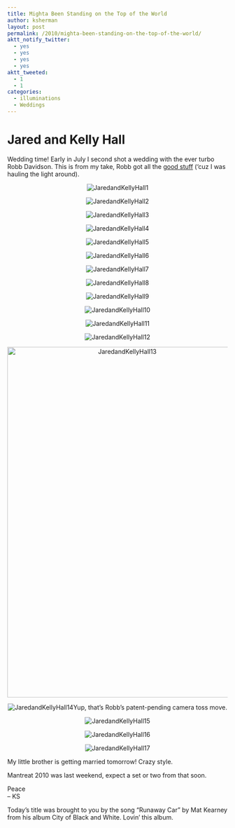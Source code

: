 ```yaml
---
title: Mighta Been Standing on the Top of the World
author: ksherman
layout: post
permalink: /2010/mighta-been-standing-on-the-top-of-the-world/
aktt_notify_twitter:
  - yes
  - yes
  - yes
  - yes
aktt_tweeted:
  - 1
  - 1
categories:
  - illuminations
  - Weddings
---
```

# Jared and Kelly Hall

Wedding time! Early in July I second shot a wedding with the ever turbo Robb Davidson. This is from my take, Robb got all the <a href="http://robbdavidson.wordpress.com/2010/07/12/jared-and-kelly-hall-light-up-the-dance-floor-and-their-lives/" target="_blank">good stuff</a> (&#8216;cuz I was hauling the light around).

<p style="text-align: center;">
  <img class="aligncenter" src="https://s3-us-west-2.amazonaws.com/assets.kshermphoto.com/2010PostsImages/07-JULY/070310_JaredKelly-01.jpg" alt="JaredandKellyHall1" />
</p>

<p style="text-align: center;">
  <img class="aligncenter" src="https://s3-us-west-2.amazonaws.com/assets.kshermphoto.com/2010PostsImages/07-JULY/070310_JaredKelly-02.jpg" alt="JaredandKellyHall2" />
</p>

<p style="text-align: center;">
  <img class="aligncenter" src="https://s3-us-west-2.amazonaws.com/assets.kshermphoto.com/2010PostsImages/07-JULY/070310_JaredKelly-03.jpg" alt="JaredandKellyHall3" />
</p>

<p style="text-align: center;">
  <img class="aligncenter" src="https://s3-us-west-2.amazonaws.com/assets.kshermphoto.com/2010PostsImages/07-JULY/070310_JaredKelly-04.jpg" alt="JaredandKellyHall4" />
</p>

<p style="text-align: center;">
  <img class="aligncenter" src="https://s3-us-west-2.amazonaws.com/assets.kshermphoto.com/2010PostsImages/07-JULY/070310_JaredKelly-05.jpg" alt="JaredandKellyHall5" />
</p>

<p style="text-align: center;">
  <img class="aligncenter" src="https://s3-us-west-2.amazonaws.com/assets.kshermphoto.com/2010PostsImages/07-JULY/070310_JaredKelly-06.jpg" alt="JaredandKellyHall6" />
</p>

<p style="text-align: center;">
  <img class="aligncenter" src="https://s3-us-west-2.amazonaws.com/assets.kshermphoto.com/2010PostsImages/07-JULY/070310_JaredKelly-07.jpg" alt="JaredandKellyHall7" />
</p>

<p style="text-align: center;">
  <img class="aligncenter" src="https://s3-us-west-2.amazonaws.com/assets.kshermphoto.com/2010PostsImages/07-JULY/070310_JaredKelly-08.jpg" alt="JaredandKellyHall8" />
</p>

<p style="text-align: center;">
  <img class="aligncenter" src="https://s3-us-west-2.amazonaws.com/assets.kshermphoto.com/2010PostsImages/07-JULY/070310_JaredKelly-09.jpg" alt="JaredandKellyHall9" />
</p>

<p style="text-align: center;">
  <img class="aligncenter" src="https://s3-us-west-2.amazonaws.com/assets.kshermphoto.com/2010PostsImages/07-JULY/070310_JaredKelly-10.jpg" alt="JaredandKellyHall10" />
</p>

<p style="text-align: center;">
  <img class="aligncenter" src="https://s3-us-west-2.amazonaws.com/assets.kshermphoto.com/2010PostsImages/07-JULY/070310_JaredKelly-11.jpg" alt="JaredandKellyHall11" />
</p>

<p style="text-align: center;">
  <img class="aligncenter" src="https://s3-us-west-2.amazonaws.com/assets.kshermphoto.com/2010PostsImages/07-JULY/070310_JaredKelly-12.jpg" alt="JaredandKellyHall12" />
</p>

<p style="text-align: center;">
  <img class="aligncenter" src="https://s3-us-west-2.amazonaws.com/assets.kshermphoto.com/2010PostsImages/07-JULY/070310_JaredKelly-13.jpg" alt="JaredandKellyHall13" width="533" height="800" />
</p>

<p style="text-align: center;">
  <img class="aligncenter" src="https://s3-us-west-2.amazonaws.com/assets.kshermphoto.com/2010PostsImages/07-JULY/070310_JaredKelly-14.jpg" alt="JaredandKellyHall14" />Yup, that&#8217;s Robb&#8217;s patent-pending camera toss move.
</p>

<p style="text-align: center;">
  <img class="aligncenter" src="https://s3-us-west-2.amazonaws.com/assets.kshermphoto.com/2010PostsImages/07-JULY/070310_JaredKelly-15.jpg" alt="JaredandKellyHall15" />
</p>

<p style="text-align: center;">
  <img class="aligncenter" src="https://s3-us-west-2.amazonaws.com/assets.kshermphoto.com/2010PostsImages/07-JULY/070310_JaredKelly-16.jpg" alt="JaredandKellyHall16" />
</p>

<p style="text-align: center;">
  <img class="aligncenter" src="https://s3-us-west-2.amazonaws.com/assets.kshermphoto.com/2010PostsImages/07-JULY/070310_JaredKelly-17.jpg" alt="JaredandKellyHall17" />
</p>

My little brother is getting married tomorrow! Crazy style.

Mantreat 2010 was last weekend, expect a set or two from that soon.

Peace  
&#8211; KS

Today&#8217;s title was brought to you by the song &#8220;Runaway Car&#8221; by Mat Kearney from his album City of Black and White. Lovin&#8217; this album.